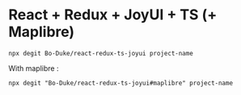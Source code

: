 # React + Redux + JoyUI + TS (+ Maplibre)

`npx degit Bo-Duke/react-redux-ts-joyui project-name`

With maplibre :

`npx degit "Bo-Duke/react-redux-ts-joyui#maplibre" project-name`
